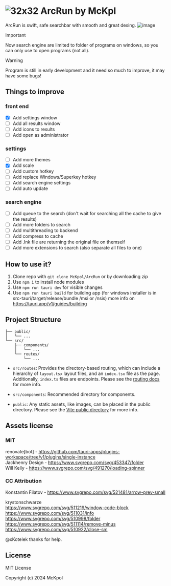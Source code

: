 
# ![32x32](https://github.com/McKpol/ArcRun/assets/104125769/449841d4-7e0d-42ac-ae74-4cd9763a6221) ArcRun by McKpl

ArcRun is swift, safe searchbar with smooth and great desing. 
![image](https://github.com/McKpol/ArcRun/assets/104125769/d3a8b93f-b106-43bb-b4e3-616d140e7898)      

> [!IMPORTANT]
> Now search engine are limited to folder of programs on windows, so you can only use to open programs (not all). 

> [!WARNING]
> Program is still in early development and it need so much to improve, it may have some bugs!

## Things to improve

### front end
- [x] Add settings window
- [ ] Add all results window
- [ ] Add icons to results
- [ ] Add open as administrator

### settings
- [ ] Add more themes
- [x] Add scale
- [ ] Add custom hotkey
- [ ] Add replace Windows/Superkey hotkey 
- [ ] Add search engine settings
- [ ] Add auto update

### search engine
- [ ] Add queue to the search (don't wait for searching all the cache to give the results)
- [ ] Add more folders to search
- [ ] Add multithreading to backend
- [ ] Add compress to cache
- [ ] Add .Ink file are returning the original file on themself
- [ ] Add more extensions to search (also separate all files to one)

## How to use it?
1. Clone repo with ```git clone McKpol/ArcRun``` or by downloading zip
2. Use ```npm i``` to install node modules
2. Use ```npm run tauri dev``` for visible changes
3. Use ```npm run tauri build``` for building app (for windows installer is in src-tauri/target/release/bundle /msi or /nsis) more info on https://tauri.app/v1/guides/building

## Project Structure

```
├── public/
│   └── ...
└── src/
    ├── components/
    │   └── ...
    └── routes/
        └── ...
```

- `src/routes`: Provides the directory-based routing, which can include a hierarchy of `layout.tsx` layout files, and an `index.tsx` file as the page. Additionally, `index.ts` files are endpoints. Please see the [routing docs](https://qwik.builder.io/qwikcity/routing/overview/) for more info.

- `src/components`: Recommended directory for components.

- `public`: Any static assets, like images, can be placed in the public directory. Please see the [Vite public directory](https://vitejs.dev/guide/assets.html#the-public-directory) for more info.

## Assets license

### MIT

renovate[bot] - https://github.com/tauri-apps/plugins-workspace/tree/v1/plugins/single-instance   
Jackhenry Design - https://www.svgrepo.com/svg/453347/folder   
Will Kelly - https://www.svgrepo.com/svg/491270/loading-spinner

### CC Attribution

Konstantin Filatov - https://www.svgrepo.com/svg/521481/arrow-prev-small

krystonschwarze   
https://www.svgrepo.com/svg/511219/window-code-block    
https://www.svgrepo.com/svg/511031/info   
https://www.svgrepo.com/svg/510998/folder    
https://www.svgrepo.com/svg/511114/remove-minus    
https://www.svgrepo.com/svg/510922/close-sm

@xKotelek thanks for help.

## License
MIT License

Copyright (c) 2024 McKpol
